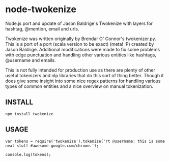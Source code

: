 node-twokenize
==============

Node.js port and update of Jason Baldrige's Twokenize with layers for hashtag, @mention, email and urls.

Twokenize was written originally by Brendar O' Connor's twokenizer.py.
This is a port of a port (scala version to be exact) (meta! :P) created by
Jason Baldrige. Additional modifications were made to fix some problems
with edge punctuation and handling other various entities like hashtags,
@username and emails. 

This is not fully intended for production use as there are plenty of other
useful tokenizers and nlp libraries that do this sort of thing better.
Though it does give some insight into some nice regex patterns for
handling various types of common entities and a nice overview on
manual tokenization.

INSTALL
-------

    npm install twokenize


USAGE
-----

    var tokens = require('twokenize').tokenize('rt @username: this is some
    neat stuff #awesome google.com/chrome.');

    console.log(tokens);

